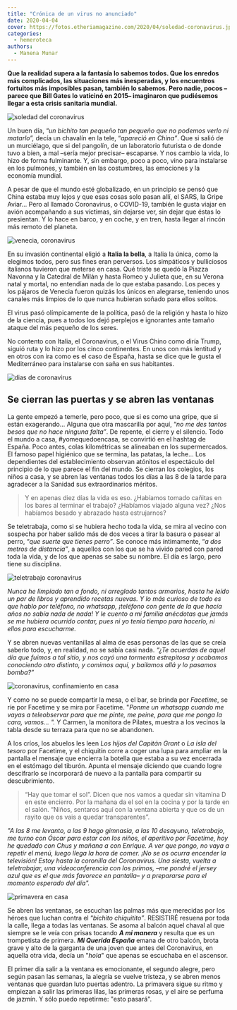 ```yaml
---
title: "Crónica de un virus no anunciado"
date: 2020-04-04
cover: https://fotos.etheriamagazine.com/2020/04/soledad-coronavirus.jpg
categories: 
  - hemeroteca
authors: 
  - Manena Munar
---
```


**Que la realidad supera a la fantasía lo sabemos todos. Que los enredos más 
complicados, las situaciones más inesperadas, y los encuentros fortuitos más imposibles 
pasan, también lo sabemos. Pero nadie, pocos –parece que Bill Gates lo vaticinó en 2015– 
imaginaron que pudiésemos llegar a esta crisis sanitaria mundial.** 

![soledad del coronavirus](https://fotos.etheriamagazine.com/2020/04/soledad-coronavirus.jpg "La vida desde la ventana. © Alex Ivashenko")

Un buen día, “_un bichito tan pequeño tan pequeño que no podemos verlo ni matarlo”,_ 
decía un chavalín en la tele, “_apareció en China”_. Que si salió de un murciélago, que 
si del pangolín, de un laboratorio futurista o de donde tuvo a bien, a mal –sería mejor 
precisar– escaparse. Y nos cambio la vida, lo hizo de forma fulminante. Y, sin embargo, 
poco a poco, vino para instalarse en los pulmones, y también en las costumbres, las 
emociones y la economía mundial. 

A pesar de que el mundo esté globalizado, en un principio se pensó que China estaba muy 
lejos y que esas cosas solo pasan allí, el SARS, la Gripe Aviar… Pero al llamado 
Coronavirus, o COVID-19, también le gusta viajar en avión acompañando a sus víctimas, 
sin dejarse ver, sin dejar que éstas lo presientan. Y lo hace en barco, y en coche, y en 
tren, hasta llegar al rincón más remoto del planeta. 

![venecia, coronavirus](https://fotos.etheriamagazine.com/2020/04/venecia.jpg "Venecia. © Diego Gennaro")

En su invasión continental eligió a **Italia la bella**, a Italia la única, como la 
elegimos todos, pero sus fines eran perversos. Los simpáticos y bulliciosos italianos 
tuvieron que meterse en casa. Qué triste se quedó la Piazza Navonna y la Catedral de 
Milán y hasta Romeo y Julieta que, en su Verona natal y mortal, no entendían nada de lo 
que estaba pasando. Los peces y los pájaros de Venecia fueron quizás los únicos en 
alegrarse, teniendo unos canales más limpios de lo que nunca hubieran soñado para ellos 
solitos. 

El virus pasó olímpicamente de la política, pasó de la religión y hasta lo hizo de la 
ciencia, pues a todos los dejó perplejos e ignorantes ante tamaño ataque del más pequeño 
de los seres. 

No contento con Italia, el Coronavirus, o el Virus Chino como diría Trump, siguió ruta y 
lo hizo por los cinco continentes. En unos con más lentitud y en otros con ira como es 
el caso de España, hasta se dice que le gusta el Mediterráneo para instalarse con saña 
en sus habitantes. 

![dias de coronavirus](https://fotos.etheriamagazine.com/2020/04/soledad-confinamiento.jpg "Días de reflexión. © Engin Akyurt")

## Se cierran las puertas y se abren las ventanas

La gente empezó a temerle, pero poco, que si es como una gripe, que si están 
exagerando... Alguna que otra mascarilla por aquí, “_no me des tantos besos que no hace 
ninguna falta”_. De repente, el cierre y el silencio. Todo el mundo a casa, 
#yomequedoencasa, se convirtió en el hashtag de España. Poco antes, colas kilométricas 
se alineaban en los supermercados. El famoso papel higiénico que se termina, las 
patatas, la leche... Los dependientes del establecimiento observan atónitos el 
espectáculo del principio de lo que parece el fin del mundo. Se cierran los colegios, 
los niños a casa, y se abren las ventanas todos los días a las 8 de la tarde para 
agradecer a la Sanidad sus extraordinarios méritos. 

> Y en apenas diez días la vida es eso. ¿Habíamos tomado cañitas en los bares al terminar 
> el trabajo? ¿Habíamos viajado alguna vez? ¿Nos habíamos besado y abrazado hasta 
> estrujarnos? 

Se teletrabaja, como si se hubiera hecho toda la vida, se mira al vecino con sospecha 
por haber salido más de dos veces a tirar la basura o pasear al perro, “_que suerte que 
tienes perro”_. Se conoce más íntimamente, “_a dos metros de distancia”_, a aquellos con 
los que se ha vivido pared con pared toda la vida, y de los que apenas se sabe su 
nombre. El día es largo, pero tiene su disciplina. 

![teletrabajo coronavirus](https://fotos.etheriamagazine.com/2020/04/teletrabajo-coronavirus.jpg "Trabajo y conciliación, el gran hándicap. © Charles Deluvio")

_Nunca he limpiado tan a fondo, ni arreglado tantos armarios, hasta he leído un par de 
libros y aprendido recetas nuevas. Y lo más curioso de todo es que hablo por teléfono, 
no whatsapp, ¡teléfono con gente de la que hacía años no sabía nada de nada! Y le cuento 
a mi familia anécdotas que jamás se me hubiera ocurrido contar, pues ni yo tenía tiempo 
para hacerlo, ni ellos para escucharme._ 

Y se abren nuevas ventanillas al alma de esas personas de las que se creía saberlo todo, 
y, en realidad, no se sabía casi nada. _“¿Te acuerdas de aquel día que fuimos a tal 
sitio, y nos cayó una tormenta estrepitosa y acabamos conociendo otro distinto, y 
comimos aquí, y bailamos allá y lo pasamos bomba?”_ 

![coronavirus, confinamiento en casa](https://fotos.etheriamagazine.com/2020/04/confinamiento-coronavirus-casa.jpg "Nos quedamos en casa. © Jessica Rockowitz")

Y como no se puede compartir la mesa, o el bar, se brinda por _Facetime_, se ríe por 
Facetime y se mira por Facetime. "_Ponme un whatsapp cuando me vayas a teleobservar para 
que me pinte, me peine, para que me ponga la cara, vamos… "._ Y Carmen, la monitora de 
Pilates, muestra a los vecinos la tabla desde su terraza para que no se abandonen. 

A los críos, los abuelos les leen _Los hijos del Capitán Grant_ o _La isla del tesoro_ 
por Facetime, y el chiquitín corre a coger una lupa para ampliar en la pantalla el 
mensaje que encierra la botella que estaba a su vez encerrada en el estómago del 
tiburón. Apunta el mensaje diciendo que cuando logre descifrarlo se incorporará de nuevo 
a la pantalla para compartir su descubrimiento. 

> “Hay que tomar el sol”. Dicen que nos vamos a quedar sin vitamina D en este encierro. 
> Por la mañana da el sol en la cocina y por la tarde en el salón. “Niños, sentaros aquí 
> con la ventana abierta y que os de un rayito que os vais a quedar transparentes”. 

_"A las 8 me levanto, a las 9 hago gimnasia, a las 10 desayuno, teletrabajo, me turno 
con Óscar para estar con los niños, el aperitivo por Facetime, hoy he quedado con Chus y 
mañana a con Enrique. A ver que pongo, no vaya a repetir el menú, luego llega la hora de 
comer. ¡No se os ocurra encender la televisión! Estoy hasta la coronilla del 
Coronavirus. Una siesta, vuelta a teletrabajar, una videoconferencia con los primos, –me 
pondré el jersey azul que es el que más favorece en pantalla– y a prepararse para el 
momento esperado del día"._ 

![primavera en casa](https://fotos.etheriamagazine.com/2020/04/jardines-primavera.jpg "Y la primavera sigue su curso... © Sergey Shmidt")

Se abren las ventanas, se escuchan las palmas más que merecidas por los héroes que 
luchan contra el “_bichito chiquitito”_. RESISTIRÉ resuena por toda la calle, llega a 
todas las ventanas. Se asoma al balcón aquel chaval al que siempre se le veía con prisas 
tocando _**A mi manera**_ y resulta que es un trompetista de primera. _**Mi Querida 
España**_ emana de otro balcón, brota grave y alto de la garganta de una joven que antes 
del Coronavirus, en aquella otra vida, decía un "_hola_" que apenas se escuchaba en el 
ascensor. 

El primer día salir a la ventana es emocionante, el segundo alegre, pero según pasan las 
semanas, la alegría se vuelve tristeza, y se abren menos ventanas que guardan luto 
puertas adentro. La primavera sigue su ritmo y empiezan a salir las primeras lilas, las 
primeras rosas, y el aire se perfuma de jazmín. Y sólo puedo repetirme: "esto pasará".
